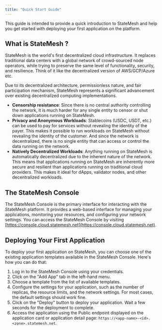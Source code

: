 ```yaml
---
title: "Quick Start Guide"
---
```

This guide is intended to provide a quick introduction to StateMesh and help you get started with deploying your first application on the platform.

## What is StateMesh ?
StateMesh is the world's first decentralized cloud infrastructure. It replaces traditional data centers with a global network of crowd-sourced node operators, while trying to preserve the same level of functionality, security, and resilience. Think of it like the decentralized version of AWS/GCP/Azure etc.

Due to its decentralized architecture, permissionless nature, and fair participation mechanism, StateMesh represents a significant advancement over existing decentralized computing implementations.

- **Censorship resistance**: Since there is no central authority controlling the network, it is much harder for any single entity to censor or shut down applications running on StateMesh.
- **Privacy and Anonymous Workloads**: Stablecoins (USDC, USDT, etc.) can be used to pay for services without revealing the identity of the payer. This makes it possible to run workloads on StateMesh without revealing the identity of the customer. And since the network is decentralized, there is no single entity that can access or control the data running on the network.
- **Natively Decentralized Workloads**: Anything running on StateMesh is automatically decentralized due to the inherent nature of the network. This means that applications running on StateMesh are inherently more secure and resilient than applications running on traditional cloud providers. This makes it ideal for dApps, validator nodes, and other decentralized workloads.


## The StateMesh Console
The StateMesh Console is the primary interface for interacting with the StateMesh platform. It provides a web-based interface for managing your applications, monitoring your resources, and configuring your network settings. You can access the StateMesh Console by visiting [https://console.cloud.statemesh.net](https://console.cloud.statemesh.net).

## Deploying Your First Application
To deploy your first application on StateMesh, you can choose one of the existing application templates available in the StateMesh Console. Here's how you can do that:

1. Log in to the StateMesh Console using your credentials.
2. Click on the "Add App" tab in the left-hand menu.
3. Choose a template from the list of available templates.
4. Configure the settings for your application, such as the number of replicas, the resource limits, and the network settings. For most cases, the default settings should work fine.
5. Click on the "Deploy" button to deploy your application. Wait a few seconds for the deployment to complete.
6. Access the application using the Public endpoint displayed on the application card or application detail page: `https://<app-name>-<id>.<zone>.statemesh.net`.
